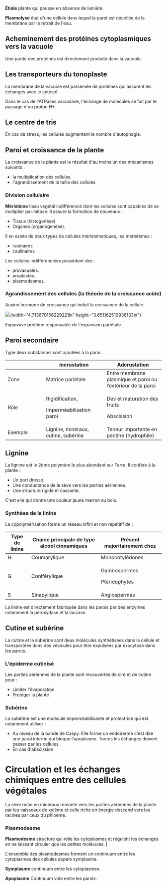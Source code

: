 __Étiole__ plante qui pousse en absence de lumière.

__Plasmolyse__ état d'une cellule dans lequel la paroi est décollée de la membrane par le retrait de l'eau.
## Acheminement des protéines cytoplasmiques vers la vacuole

Une partie des protéines est directement produite dans la vacuole.

## Les transporteurs du tonoplaste

La membrane de la vacuole est parsemée de protéines qui assurent les échanges avec le cytosol.

Dans le cas de l'ATPases vacuolaire, l'échange de molécules se fait par le passage d'un proton H+.

## Le centre de tris

En cas de stress, les cellules augmentent le nombre d'autophagie.




## Paroi et croissance de la plante

La croissance de la plante est le résultat d'au moins un des mécanismes
suivants :

* la multiplication des cellules.
* l'agrandissement de la taille des cellules.

### Division cellulaire

__Méristème__ tissu végétal indifférencié dont les cellules sont capables de
se multiplier par mitose. Il assure la formation de nouveaux :

* Tissus (histogenèse)
* Organes (organogenèse).

Il en existe de deux types de cellules méristématiques, les méristèmes :

* racinaires
* caulinaires

Les cellules indifférenciées possèdent des :

* provacuoles.
* proplastes.
* plasmodesmes.

### Agrandissement des cellules (la théorie de la croissance acide)

Auxine hormone de croissance qui induit la croissance de la cellule.

![](media/image21.jpeg){width="4.713670166229221in"
height="3.651162510936133in"}

Expansive protéine responsable de l'expansion pariétale.

## Paroi secondaire

Type deux substances sont ajoutées à la paroi :

<table>
<colgroup>
<col style="width: 24%" />
<col style="width: 38%" />
<col style="width: 36%" />
</colgroup>
<thead>
<tr class="header">
<th></th>
<th>Incrustation</th>
<th>Adcrustation</th>
</tr>
</thead>
<tbody>
<tr class="odd">
<td>Zone</td>
<td>Matrice pariétale</td>
<td>Entre membrane plasmique et paroi ou l’extérieur de la paroi</td>
</tr>
<tr class="even">
<td>Rôle</td>
<td><p>Rigidification,</p>
<p>Imperméabilisation paroi</p></td>
<td><p>Dev et maturation des fruits</p>
<p>Abscission</p></td>
</tr>
<tr class="odd">
<td>Exemple</td>
<td>Lignine, minéraux, cutine, subérine</td>
<td>Teneur importante en pectine (hydrophile)</td>
</tr>
</tbody>
</table>

## Lignine

La lignine est le 2ème polymère le plus abondant sur Terre. Il confère à la plante :

* Un port dressé.
* Une conductance de la sève vers les parties aériennes.
* Une structure rigide et cassante.

C'est elle qui donne une couleur jaune marron au bois.

### Synthèse de la linine

La copolymérisation forme un réseau infini et non répétitif de :

<table>
<colgroup>
<col style="width: 15%" />
<col style="width: 44%" />
<col style="width: 40%" />
</colgroup>
<thead>
<tr class="header">
<th>Type de linine</th>
<th>Chaine principale de type alcool cinnamiques</th>
<th>Présent majoritairement chez</th>
</tr>
</thead>
<tbody>
<tr class="odd">
<td>H</td>
<td>Coumarylique</td>
<td>Monocotylédones</td>
</tr>
<tr class="even">
<td>G</td>
<td>Coniférylique</td>
<td><p>Gymnospermes</p>
<p>Ptéridophytes</p></td>
</tr>
<tr class="odd">
<td>S</td>
<td>Sinapylique</td>
<td>Angiospermes</td>
</tr>
</tbody>
</table>

La linine est directement fabriquée dans les parois par des enzymes notamment la peroxydase et la laccase.

## Cutine et subérine

La cutine et la subérine sont deux molécules synthétisées dans la cellule et transportées dans des vésicules pour être expulsées par exocytose dans les parois.

### L'épiderme cutinisé

Les parties aériennes de la plante sont recouvertes de cire et de cutine pour :

* Limiter l'évaporation
* Protéger la plante

### Subérine

La subérine est une molécule imperméabilisante et protectrice qui est notamment utiliser :

* Au niveau de la bande de Caspy. Elle forme un endoderme c'est dire une paroi interne qui bloque l'apoplasme. Toutes les échanges doivent passer par les cellules.
* En cas d'abscission.
# Circulation et les échanges chimiques entre des cellules végétales

La sève riche en minéraux remonte vers les parties aériennes de la plante par les vaisseaux de xylème et celle riche en énergie descend vers les racines par ceux du phloème.

### Plasmodesme

__Plasmodesme__ structure qui relie les cytoplasmes et régulent les échanges en ne laissant circuler que les petites molécules. |

L'ensemble des plasmodesmes forment un continuum entre les cytoplasmes des cellules appelé symplasme.

__Symplasme__ continuum entre les cytoplasmes.

__Apoplasme__ Continuum vide entre les parois.
